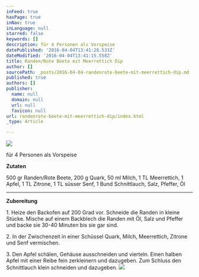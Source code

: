 ```yaml
---
inFeed: true
hasPage: true
inNav: true
inLanguage: null
starred: false
keywords: []
description: für 4 Personen als Vorspeise
datePublished: '2016-04-04T13:41:28.533Z'
dateModified: '2016-04-04T13:41:15.558Z'
title: Randen/Rote Beete mit Meerrettich Dip
author: []
sourcePath: _posts/2016-04-04-randenrote-beete-mit-meerrettich-dip.md
published: true
authors: []
publisher:
  name: null
  domain: null
  url: null
  favicon: null
url: randenrote-beete-mit-meerrettich-dip/index.html
_type: Article

---
```

![](https://the-grid-user-content.s3-us-west-2.amazonaws.com/ff33f9a5-a441-4500-bcab-675729a1d2e3.jpg)

für 4 Personen als Vorspeise

**Zutaten**

500 gr Randen/Rote Beete, 200 g Quark, 50 ml Milch, 1 TL Meerrettich, 1 Apfel, 1 TL Zitrone, 1 TL süsser Senf, 1 Bund Schnittlauch, Salz, Pfeffer, Öl

****

**Zubereitung**

1\. Heize den Backofen auf 200 Grad vor. Schneide die Randen in kleine Stücke. Mische auf einem Backblech die Randen mit Öl, Salz und Pfeffer und backe sie 30-40 Minuten bis sie gar sind.

2\. In der Zwischenzeit in einer Schüssel Quark, Milch, Meerrettich, Zitrone und Senf vermischen. 

3\. Den Apfel schälen, Gehäuse ausschneiden und vierteln. Einen halben Apfel mit einer Reibe fein zerkleinern und dazugeben. Zum Schluss den Schnittlauch klein schneiden und dazugeben.
![](https://the-grid-user-content.s3-us-west-2.amazonaws.com/9f362950-50ee-49df-92f3-896f8e9f454a.jpg)